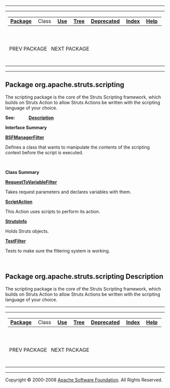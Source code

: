 ------------------------------------------------------------------------

<span id="navbar_top"></span> [](#skip-navbar_top "Skip navigation links")

<table>
<colgroup>
<col width="50%" />
<col width="50%" />
</colgroup>
<tbody>
<tr class="odd">
<td align="left"><span id="navbar_top_firstrow"></span>
<table>
<tbody>
<tr class="odd">
<td align="left"><a href="../../../../org/apache/struts/scripting/package-summary.html.md"><strong>Package</strong></a> </td>
<td align="left">Class </td>
<td align="left"><a href="package-use.html.md"><strong>Use</strong></a> </td>
<td align="left"><a href="package-tree.html.md"><strong>Tree</strong></a> </td>
<td align="left"><a href="../../../../deprecated-list.html.md"><strong>Deprecated</strong></a> </td>
<td align="left"><a href="../../../../index-all.html.md"><strong>Index</strong></a> </td>
<td align="left"><a href="../../../../help-doc.html.md"><strong>Help</strong></a> </td>
</tr>
</tbody>
</table></td>
<td align="left"></td>
</tr>
<tr class="even">
<td align="left"> PREV PACKAGE   NEXT PACKAGE</td>
<td align="left"><a href="../../../../index.html.md?org/apache/struts/scripting/package-summary.html"><strong>FRAMES</strong></a>    <a href="package-summary.html"><strong>NO FRAMES</strong></a>    
<a href="../../../../allclasses-noframe.html.md"><strong>All Classes</strong></a></td>
</tr>
</tbody>
</table>

<span id="skip-navbar_top"></span>

------------------------------------------------------------------------

Package org.apache.struts.scripting
-----------------------------------

The scripting package is the core of the Struts Scripting framework, which builds on Struts Action to allow Struts Actions be written with the scripting language of your choice.

**See:**
           [**Description**](#package_description)

**Interface Summary**

**[BSFManagerFilter](../../../../org/apache/struts/scripting/BSFManagerFilter.html.md "interface in org.apache.struts.scripting")**

Defines a class that wants to manipulate the contents of the scripting context before the script is executed.

 

**Class Summary**

**[RequestToVariableFilter](../../../../org/apache/struts/scripting/RequestToVariableFilter.html.md "class in org.apache.struts.scripting")**

Takes request parameters and declares variables with them.

**[ScriptAction](../../../../org/apache/struts/scripting/ScriptAction.html.md "class in org.apache.struts.scripting")**

This Action uses scripts to perform its action.

**[StrutsInfo](../../../../org/apache/struts/scripting/StrutsInfo.html.md "class in org.apache.struts.scripting")**

Holds Struts objects.

**[TestFilter](../../../../org/apache/struts/scripting/TestFilter.html.md "class in org.apache.struts.scripting")**

Tests to make sure the filtering system is working.

 

<span id="package_description"></span>

Package org.apache.struts.scripting Description
-----------------------------------------------

The scripting package is the core of the Struts Scripting framework, which builds on Struts Action to allow Struts Actions be written with the scripting language of your choice.

------------------------------------------------------------------------

<span id="navbar_bottom"></span> [](#skip-navbar_bottom "Skip navigation links")

<table>
<colgroup>
<col width="50%" />
<col width="50%" />
</colgroup>
<tbody>
<tr class="odd">
<td align="left"><span id="navbar_bottom_firstrow"></span>
<table>
<tbody>
<tr class="odd">
<td align="left"><a href="../../../../org/apache/struts/scripting/package-summary.html.md"><strong>Package</strong></a> </td>
<td align="left">Class </td>
<td align="left"><a href="package-use.html.md"><strong>Use</strong></a> </td>
<td align="left"><a href="package-tree.html.md"><strong>Tree</strong></a> </td>
<td align="left"><a href="../../../../deprecated-list.html.md"><strong>Deprecated</strong></a> </td>
<td align="left"><a href="../../../../index-all.html.md"><strong>Index</strong></a> </td>
<td align="left"><a href="../../../../help-doc.html.md"><strong>Help</strong></a> </td>
</tr>
</tbody>
</table></td>
<td align="left"></td>
</tr>
<tr class="even">
<td align="left"> PREV PACKAGE   NEXT PACKAGE</td>
<td align="left"><a href="../../../../index.html.md?org/apache/struts/scripting/package-summary.html"><strong>FRAMES</strong></a>    <a href="package-summary.html"><strong>NO FRAMES</strong></a>    
<a href="../../../../allclasses-noframe.html.md"><strong>All Classes</strong></a></td>
</tr>
</tbody>
</table>

<span id="skip-navbar_bottom"></span>

------------------------------------------------------------------------

Copyright © 2000-2008 [Apache Software Foundation](http://www.apache.org/). All Rights Reserved.
